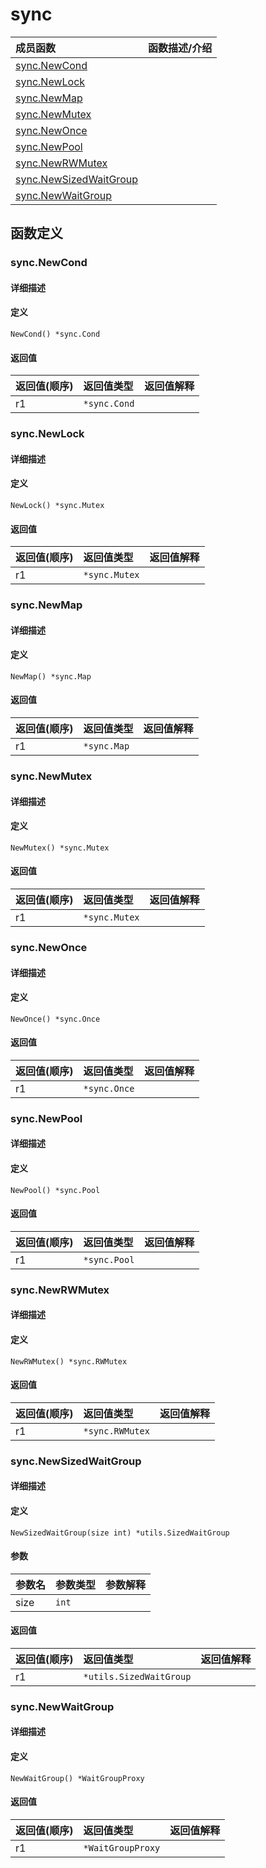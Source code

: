 # sync

|成员函数|函数描述/介绍|
|:------|:--------|
| [sync.NewCond](#NewCond) ||
| [sync.NewLock](#NewLock) ||
| [sync.NewMap](#NewMap) ||
| [sync.NewMutex](#NewMutex) ||
| [sync.NewOnce](#NewOnce) ||
| [sync.NewPool](#NewPool) ||
| [sync.NewRWMutex](#NewRWMutex) ||
| [sync.NewSizedWaitGroup](#NewSizedWaitGroup) ||
| [sync.NewWaitGroup](#NewWaitGroup) ||


## 函数定义
### sync.NewCond

#### 详细描述


#### 定义

`NewCond() *sync.Cond`

#### 返回值
|返回值(顺序)|返回值类型|返回值解释|
|:-----------|:---------- |:-----------|
| r1 | `*sync.Cond` |   |


### sync.NewLock

#### 详细描述


#### 定义

`NewLock() *sync.Mutex`

#### 返回值
|返回值(顺序)|返回值类型|返回值解释|
|:-----------|:---------- |:-----------|
| r1 | `*sync.Mutex` |   |


### sync.NewMap

#### 详细描述


#### 定义

`NewMap() *sync.Map`

#### 返回值
|返回值(顺序)|返回值类型|返回值解释|
|:-----------|:---------- |:-----------|
| r1 | `*sync.Map` |   |


### sync.NewMutex

#### 详细描述


#### 定义

`NewMutex() *sync.Mutex`

#### 返回值
|返回值(顺序)|返回值类型|返回值解释|
|:-----------|:---------- |:-----------|
| r1 | `*sync.Mutex` |   |


### sync.NewOnce

#### 详细描述


#### 定义

`NewOnce() *sync.Once`

#### 返回值
|返回值(顺序)|返回值类型|返回值解释|
|:-----------|:---------- |:-----------|
| r1 | `*sync.Once` |   |


### sync.NewPool

#### 详细描述


#### 定义

`NewPool() *sync.Pool`

#### 返回值
|返回值(顺序)|返回值类型|返回值解释|
|:-----------|:---------- |:-----------|
| r1 | `*sync.Pool` |   |


### sync.NewRWMutex

#### 详细描述


#### 定义

`NewRWMutex() *sync.RWMutex`

#### 返回值
|返回值(顺序)|返回值类型|返回值解释|
|:-----------|:---------- |:-----------|
| r1 | `*sync.RWMutex` |   |


### sync.NewSizedWaitGroup

#### 详细描述


#### 定义

`NewSizedWaitGroup(size int) *utils.SizedWaitGroup`

#### 参数
|参数名|参数类型|参数解释|
|:-----------|:---------- |:-----------|
| size | `int` |   |

#### 返回值
|返回值(顺序)|返回值类型|返回值解释|
|:-----------|:---------- |:-----------|
| r1 | `*utils.SizedWaitGroup` |   |


### sync.NewWaitGroup

#### 详细描述


#### 定义

`NewWaitGroup() *WaitGroupProxy`

#### 返回值
|返回值(顺序)|返回值类型|返回值解释|
|:-----------|:---------- |:-----------|
| r1 | `*WaitGroupProxy` |   |


